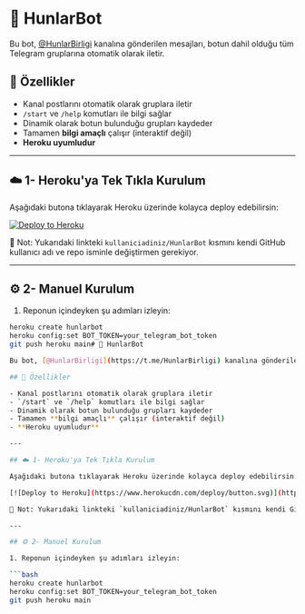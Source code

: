 # 🤖 HunlarBot

Bu bot, [@HunlarBirligi](https://t.me/HunlarBirligi) kanalına gönderilen mesajları, botun dahil olduğu tüm Telegram gruplarına otomatik olarak iletir.

## 🚀 Özellikler

- Kanal postlarını otomatik olarak gruplara iletir
- `/start` ve `/help` komutları ile bilgi sağlar
- Dinamik olarak botun bulunduğu grupları kaydeder
- Tamamen **bilgi amaçlı** çalışır (interaktif değil)
- **Heroku uyumludur**

---

## ☁️ 1- Heroku'ya Tek Tıkla Kurulum

Aşağıdaki butona tıklayarak Heroku üzerinde kolayca deploy edebilirsin:

[![Deploy to Heroku](https://www.herokucdn.com/deploy/button.svg)](https://heroku.com/deploy?template=https://github.com/kullaniciadiniz/HunlarBot)

📌 Not: Yukarıdaki linkteki `kullaniciadiniz/HunlarBot` kısmını kendi GitHub kullanıcı adı ve repo isminle değiştirmen gerekiyor.

---

## ⚙️ 2- Manuel Kurulum

1. Reponun içindeyken şu adımları izleyin:

```bash
heroku create hunlarbot
heroku config:set BOT_TOKEN=your_telegram_bot_token
git push heroku main# 🤖 HunlarBot

Bu bot, [@HunlarBirligi](https://t.me/HunlarBirligi) kanalına gönderilen mesajları, botun dahil olduğu tüm Telegram gruplarına otomatik olarak iletir.

## 🚀 Özellikler

- Kanal postlarını otomatik olarak gruplara iletir
- `/start` ve `/help` komutları ile bilgi sağlar
- Dinamik olarak botun bulunduğu grupları kaydeder
- Tamamen **bilgi amaçlı** çalışır (interaktif değil)
- **Heroku uyumludur**

---

## ☁️ 1- Heroku'ya Tek Tıkla Kurulum

Aşağıdaki butona tıklayarak Heroku üzerinde kolayca deploy edebilirsin:

[![Deploy to Heroku](https://www.herokucdn.com/deploy/button.svg)](https://heroku.com/deploy?template=https://github.com/kullaniciadiniz/HunlarBot)

📌 Not: Yukarıdaki linkteki `kullaniciadiniz/HunlarBot` kısmını kendi GitHub kullanıcı adı ve repo isminle değiştirmen gerekiyor.

---

## ⚙️ 2- Manuel Kurulum

1. Reponun içindeyken şu adımları izleyin:

```bash
heroku create hunlarbot
heroku config:set BOT_TOKEN=your_telegram_bot_token
git push heroku main
